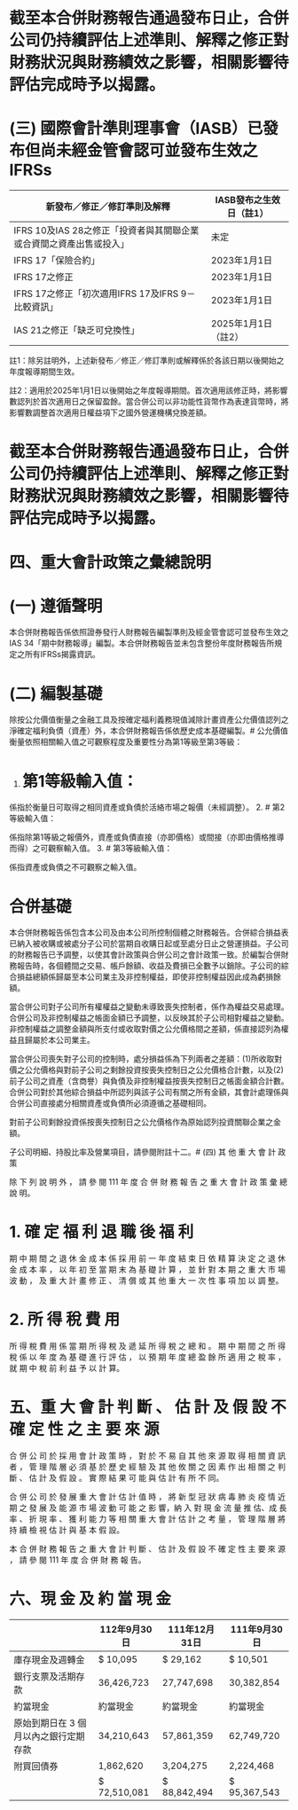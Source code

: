# 截至本合併財務報告通過發布日止，合併公司仍持續評估上述準則、解釋之修正對財務狀況與財務績效之影響，相關影響待評估完成時予以揭露。

# (三) 國際會計準則理事會（IASB）已發布但尚未經金管會認可並發布生效之IFRSs

|新發布／修正／修訂準則及解釋|IASB發布之生效日（註1）|
|---|---|
|IFRS 10及IAS 28之修正「投資者與其關聯企業或合資間之資產出售或投入」|未定|
|IFRS 17「保險合約」|2023年1月1日|
|IFRS 17之修正|2023年1月1日|
|IFRS 17之修正「初次適用IFRS 17及IFRS 9－比較資訊」|2023年1月1日|
|IAS 21之修正「缺乏可兌換性」|2025年1月1日（註2）|

註1：除另註明外，上述新發布／修正／修訂準則或解釋係於各該日期以後開始之年度報導期間生效。

註2：適用於2025年1月1日以後開始之年度報導期間。首次適用該修正時，將影響數認列於首次適用日之保留盈餘。當合併公司以非功能性貨幣作為表達貨幣時，將影響數調整首次適用日權益項下之國外營運機構兌換差額。

# 截至本合併財務報告通過發布日止，合併公司仍持續評估上述準則、解釋之修正對財務狀況與財務績效之影響，相關影響待評估完成時予以揭露。

# 四、重大會計政策之彙總說明

# (一) 遵循聲明

本合併財務報告係依照證券發行人財務報告編製準則及經金管會認可並發布生效之IAS 34「期中財務報導」編製。本合併財務報告並未包含整份年度財務報告所規定之所有IFRSs揭露資訊。

# (二) 編製基礎

除按公允價值衡量之金融工具及按確定福利義務現值減除計畫資產公允價值認列之淨確定福利負債（資產）外，本合併財務報告係依歷史成本基礎編製。# 公允價值衡量依照相關輸入值之可觀察程度及重要性分為第1等級至第3等級：

1. # 第1等級輸入值：

係指於衡量日可取得之相同資產或負債於活絡市場之報價（未經調整）。
2. # 第2等級輸入值：

係指除第1等級之報價外，資產或負債直接（亦即價格）或間接（亦即由價格推導而得）之可觀察輸入值。
3. # 第3等級輸入值：

係指資產或負債之不可觀察之輸入值。

# 合併基礎

本合併財務報告係包含本公司及由本公司所控制個體之財務報告。合併綜合損益表已納入被收購或被處分子公司於當期自收購日起或至處分日止之營運損益。子公司的財務報告已予調整，以使其會計政策與合併公司之會計政策一致。於編製合併財務報告時，各個體間之交易、帳戶餘額、收益及費損已全數予以銷除。子公司的綜合損益總額係歸屬至本公司業主及非控制權益，即使非控制權益因此成為虧損餘額。

當合併公司對子公司所有權權益之變動未導致喪失控制者，係作為權益交易處理。合併公司及非控制權益之帳面金額已予調整，以反映其於子公司相對權益之變動。非控制權益之調整金額與所支付或收取對價之公允價格間之差額，係直接認列為權益且歸屬於本公司業主。

當合併公司喪失對子公司的控制時，處分損益係為下列兩者之差額：(1)所收取對價之公允價格與對前子公司之剩餘投資按喪失控制日之公允價格合計數，以及(2)前子公司之資產（含商譽）與負債及非控制權益按喪失控制日之帳面金額合計數。合併公司對於其他綜合損益中所認列與該子公司有關之所有金額，其會計處理係與合併公司直接處分相關資產或負債所必須遵循之基礎相同。

對前子公司剩餘投資係按喪失控制日之公允價格作為原始認列投資關聯企業之金額。

子公司明細、持股比率及營業項目，請參閱附註十二。# (四) 其 他 重 大 會 計 政 策

除 下 列 說 明 外 ， 請 參 閱 111 年 度 合 併 財 務 報 告 之 重 大 會 計 政 策 彙 總 說 明。

# 1. 確 定 福 利 退 職 後 福 利

期 中 期 間 之 退 休 金 成 本 係 採 用 前 一 年 度 結 束 日 依 精 算 決 定 之 退 休 金 成 本 率 ， 以 年 初 至 當 期 末 為 基 礎 計 算 ， 並 針 對 本 期 之 重 大 市 場 波 動 ， 及 重 大 計 畫 修 正 、 清 償 或 其 他 重 大 一 次 性 事 項 加 以 調 整。

# 2. 所 得 稅 費 用

所 得 稅 費 用 係 當 期 所 得 稅 及 遞 延 所 得 稅 之 總 和 。 期 中 期 間 之 所 得 稅 係 以 年 度 為 基 礎 進 行 評 估 ， 以 預 期 年 度 總 盈 餘 所 適 用 之 稅 率 ， 就 期 中 稅 前 利 益 予 以 計 算。

# 五、重 大 會 計 判 斷 、 估 計 及 假 設 不 確 定 性 之 主 要 來 源

合 併 公 司 於 採 用 會 計 政 策 時 ， 對 於 不 易 自 其 他 來 源 取 得 相 關 資 訊 者 ， 管 理 階 層 必 須 基 於 歷 史 經 驗 及 其 他 攸 關 之 因 素 作 出 相 關 之 判 斷 、 估 計 及 假 設 。 實 際 結 果 可 能 與 估 計 有 所 不 同。

合 併 公 司 於 發 展 重 大 會 計 估 計 值 時 ， 將 新 型 冠 狀 病 毒 肺 炎 疫 情 近 期 之 發 展 及 能 源 市 場 波 動 可 能 之 影 響，納 入 對 現 金 流 量 推 估、成 長 率 、 折 現 率 、 獲 利 能 力 等 相 關 重 大 會 計 估 計 之 考 量 ， 管 理 階 層 將 持 續 檢 視 估 計 與 基 本 假 設。

本 合 併 財 務 報 告 之 重 大 會 計 判 斷 、 估 計 及 假 設 不 確 定 性 主 要 來 源 ， 請 參 閱 111 年 度 合 併 財 務 報 告。

# 六、現 金 及 約 當 現 金

| |112年9月30日|111年12月31日|111年9月30日|
|---|---|---|---|
|庫存現金及週轉金|$ 10,095|$ 29,162|$ 10,501|
|銀行支票及活期存款|36,426,723|27,747,698|30,382,854|
|約當現金|約當現金|約當現金|約當現金|
|原始到期日在 3 個月以內之銀行定期存款|34,210,643|57,861,359|62,749,720|
|附買回債券|1,862,620|3,204,275|2,224,468|
| |$ 72,510,081|$ 88,842,494|$ 95,367,543|